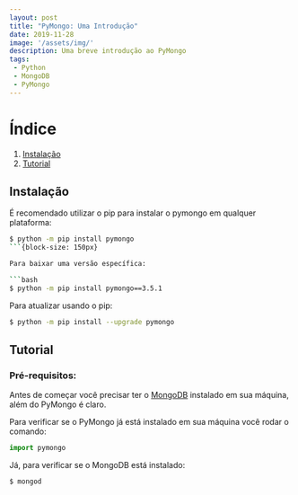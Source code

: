 ```yaml
---
layout: post
title: "PyMongo: Uma Introdução"
date: 2019-11-28
image: '/assets/img/'
description: Uma breve introdução ao PyMongo
tags:
 - Python
 - MongoDB
 - PyMongo
---
```


# Índice
1. [Instalação](#instalacao)
2. [Tutorial](#tutorial)

## <a name="instalacao">Instalação</a>

É recomendado utilizar o pip para instalar o pymongo em qualquer plataforma:

```bash
$ python -m pip install pymongo
```{block-size: 150px}

Para baixar uma versão específica:

```bash
$ python -m pip install pymongo==3.5.1
```

Para atualizar usando o pip:

```bash
$ python -m pip install --upgrade pymongo
```

## <a name="tutorial">Tutorial</a>

### Pré-requisitos:

Antes de começar você precisar ter o [MongoDB](https://docs.mongodb.com/manual/installation/) 
instalado em sua máquina, além do PyMongo é claro.

Para verificar se o PyMongo já está instalado em sua máquina você rodar o comando:

```python
import pymongo
```

Já, para verificar se o MongoDB está instalado:

```bash
$ mongod
```
